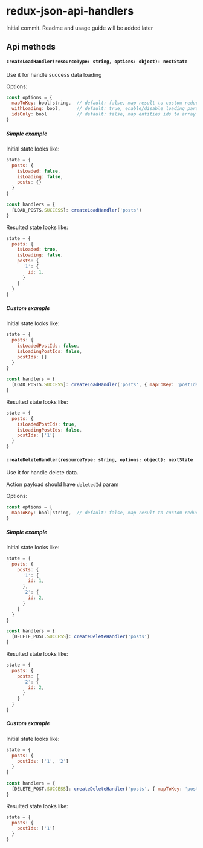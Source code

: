 # redux-json-api-handlers

Initial commit. Readme and usage guide will be added later

## Api methods

#### `createLoadHandler(resourceType: string, options: object): nextState`
Use it for handle success data loading

Options: 
```js
const options = {
  mapToKey: bool|string,  // default: false, map result to custom reducer key
  withLoading: bool,      // default: true, enable/disable loading params
  idsOnly: bool           // default: false, map entities ids to array
}
```

##### Simple example
Initial state looks like: 
```js
state = {
  posts: {
    isLoaded: false,
    isLoading: false,
    posts: {}
  }
}
```
```js
const handlers = {
  [LOAD_POSTS.SUCCESS]: createLoadHandler('posts')
}
```
Resulted state looks like: 
```js
state = {
  posts: {
    isLoaded: true,
    isLoading: false,
    posts: {
      '1': {
        id: 1,
      }
    }
  }
}
```

##### Custom example
Initial state looks like: 
```js
state = {
  posts: {
    isLoadedPostIds: false,
    isLoadingPostIds: false,
    postIds: []
  }
}
```
```js
const handlers = {
  [LOAD_POSTS.SUCCESS]: createLoadHandler('posts', { mapToKey: 'postIds', idsOnly: true })
}
```
Resulted state looks like: 
```js
state = {
  posts: {
    isLoadedPostIds: true,
    isLoadingPostIds: false,
    postIds: ['1']
  }
}
```


#### `createDeleteHandler(resourceType: string, options: object): nextState`
Use it for handle delete data.

Action payload should have `deletedId` param

Options: 
```js
const options = {
  mapToKey: bool|string,  // default: false, map result to custom reducer key
}
```

##### Simple example
Initial state looks like: 
```js
state = {
  posts: {
    posts: {
      '1': {
        id: 1,
      },
      '2': {
        id: 2,
      }
    }
  }
}
```
```js
const handlers = {
  [DELETE_POST.SUCCESS]: createDeleteHandler('posts')
}
```
Resulted state looks like: 
```js
state = {
  posts: {
    posts: {
      '2': {
        id: 2,
      }
    }
  }
}
```

##### Custom example
Initial state looks like: 
```js
state = {
  posts: {
    postIds: ['1', '2']
  }
}
```
```js
const handlers = {
  [DELETE_POST.SUCCESS]: createDeleteHandler('posts', { mapToKey: 'postIds' })
}
```
Resulted state looks like: 
```js
state = {
  posts: {
    postIds: ['1']
  }
}
```

